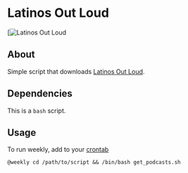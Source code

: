 # Latinos Out Loud

[![Latinos Out Loud](https://content.production.cdn.art19.com/images/cc/49/d2/32/cc49d232-608b-45b3-a010-db53e61c98cb/386b94365569cb53129bf7e3a74ce3f1775a3e19e55f3d419f33952ada6de599f0188468ebaddb9bfdd3d41e3045e703fb1ae9eb03117cfd379799018bdacbef.jpeg)

## About

Simple script that downloads [Latinos Out Loud](https://www.revolverpodcasts.com/shows/latinos-out-loud/).

## Dependencies
This is a `bash` script.

## Usage

To run weekly, add to your [crontab](https://en.wikipedia.org/wiki/Cron)

```
@weekly cd /path/to/script && /bin/bash get_podcasts.sh
```

